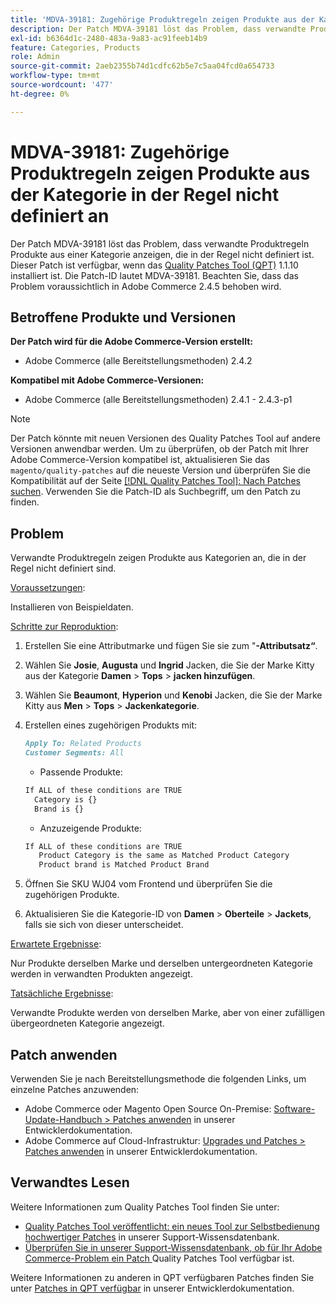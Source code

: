 ```yaml
---
title: 'MDVA-39181: Zugehörige Produktregeln zeigen Produkte aus der Kategorie in der Regel nicht definiert an'
description: Der Patch MDVA-39181 löst das Problem, dass verwandte Produktregeln Produkte aus einer Kategorie anzeigen, die in der Regel nicht definiert ist. Dieser Patch ist verfügbar, wenn das [Quality Patches Tool (QPT)](/help/announcements/adobe-commerce-announcements/magento-quality-patches-released-new-tool-to-self-serve-quality-patches.md) 1.1.10 installiert ist. Die Patch-ID lautet MDVA-39181. Beachten Sie, dass das Problem voraussichtlich in Adobe Commerce 2.4.5 behoben wird.
exl-id: b6364d1c-2480-483a-9a83-ac91feeb14b9
feature: Categories, Products
role: Admin
source-git-commit: 2aeb2355b74d1cdfc62b5e7c5aa04fcd0a654733
workflow-type: tm+mt
source-wordcount: '477'
ht-degree: 0%

---
```


# MDVA-39181: Zugehörige Produktregeln zeigen Produkte aus der Kategorie in der Regel nicht definiert an

Der Patch MDVA-39181 löst das Problem, dass verwandte Produktregeln Produkte aus einer Kategorie anzeigen, die in der Regel nicht definiert ist. Dieser Patch ist verfügbar, wenn das [Quality Patches Tool (QPT)](/help/announcements/adobe-commerce-announcements/magento-quality-patches-released-new-tool-to-self-serve-quality-patches.md) 1.1.10 installiert ist. Die Patch-ID lautet MDVA-39181. Beachten Sie, dass das Problem voraussichtlich in Adobe Commerce 2.4.5 behoben wird.

## Betroffene Produkte und Versionen

**Der Patch wird für die Adobe Commerce-Version erstellt:**

* Adobe Commerce (alle Bereitstellungsmethoden) 2.4.2

**Kompatibel mit Adobe Commerce-Versionen:**

* Adobe Commerce (alle Bereitstellungsmethoden) 2.4.1 - 2.4.3-p1

>[!NOTE]
>
>Der Patch könnte mit neuen Versionen des Quality Patches Tool auf andere Versionen anwendbar werden. Um zu überprüfen, ob der Patch mit Ihrer Adobe Commerce-Version kompatibel ist, aktualisieren Sie das `magento/quality-patches` auf die neueste Version und überprüfen Sie die Kompatibilität auf der Seite [[!DNL Quality Patches Tool]: Nach Patches suchen](https://experienceleague.adobe.com/tools/commerce-quality-patches/index.html). Verwenden Sie die Patch-ID als Suchbegriff, um den Patch zu finden.

## Problem

Verwandte Produktregeln zeigen Produkte aus Kategorien an, die in der Regel nicht definiert sind.

<u>Voraussetzungen</u>:

Installieren von Beispieldaten.

<u>Schritte zur Reproduktion</u>:

1. Erstellen Sie eine Attributmarke und fügen Sie sie zum &quot;**-Attributsatz“**.
1. Wählen Sie **Josie**, **Augusta** und **Ingrid** Jacken, die Sie der Marke Kitty aus der Kategorie **Damen** > **Tops** > **jacken hinzufügen**.
1. Wählen Sie **Beaumont**, **Hyperion** und **Kenobi** Jacken, die Sie der Marke Kitty aus **Men** > **Tops** > **Jackenkategorie**.
1. Erstellen eines zugehörigen Produkts mit:

   ```markdown
   Apply To: Related Products
   Customer Segments: All
   ```

   * Passende Produkte:

   ```markdown
   If ALL of these conditions are TRUE
     Category is {}
     Brand is {}
   ```

   * Anzuzeigende Produkte:

   ```markdown
   If ALL of these conditions are TRUE
      Product Category is the same as Matched Product Category
      Product brand is Matched Product Brand
   ```

1. Öffnen Sie SKU WJ04 vom Frontend und überprüfen Sie die zugehörigen Produkte.
1. Aktualisieren Sie die Kategorie-ID von **Damen** > **Oberteile** > **Jackets**, falls sie sich von dieser unterscheidet.

<u>Erwartete Ergebnisse</u>:

Nur Produkte derselben Marke und derselben untergeordneten Kategorie werden in verwandten Produkten angezeigt.

<u>Tatsächliche Ergebnisse</u>:

Verwandte Produkte werden von derselben Marke, aber von einer zufälligen übergeordneten Kategorie angezeigt.

## Patch anwenden

Verwenden Sie je nach Bereitstellungsmethode die folgenden Links, um einzelne Patches anzuwenden:

* Adobe Commerce oder Magento Open Source On-Premise: [Software-Update-Handbuch > Patches anwenden](https://experienceleague.adobe.com/en/docs/commerce-operations/tools/quality-patches-tool/usage) in unserer Entwicklerdokumentation.
* Adobe Commerce auf Cloud-Infrastruktur: [Upgrades und Patches > Patches anwenden](https://experienceleague.adobe.com/en/docs/commerce-cloud-service/user-guide/develop/upgrade/apply-patches) in unserer Entwicklerdokumentation.

## Verwandtes Lesen

Weitere Informationen zum Quality Patches Tool finden Sie unter:

* [Quality Patches Tool veröffentlicht: ein neues Tool zur Selbstbedienung hochwertiger Patches](/help/announcements/adobe-commerce-announcements/magento-quality-patches-released-new-tool-to-self-serve-quality-patches.md) in unserer Support-Wissensdatenbank.
* [Überprüfen Sie in unserer Support-Wissensdatenbank, ob für Ihr Adobe Commerce-Problem ein Patch ](/help/support-tools/patches-available-in-qpt-tool/check-patch-for-magento-issue-with-magento-quality-patches.md) Quality Patches Tool verfügbar ist.

Weitere Informationen zu anderen in QPT verfügbaren Patches finden Sie unter [Patches in QPT verfügbar](https://experienceleague.adobe.com/tools/commerce-quality-patches/index.html) in unserer Entwicklerdokumentation.
